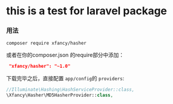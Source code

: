 # this is a test for laravel package

### 用法
```
composer require xfancy/hasher
```
或者在你的composer.json 的require部分中添加：
```json
 "xfancy/hasher": "~1.0"
```
下载完毕之后，直接配置 `app/config`的 `providers`:
```php
//Illuminate\Hashing\HashServiceProvider::class,
\Xfancy\Hasher\MD5HasherProvider::class,
```


